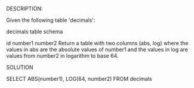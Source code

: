 DESCRIPTION:

Given the following table 'decimals':

decimals table schema

id
number1
number2
Return a table with two columns (abs, log) where the values in abs are the absolute values of number1 and the values in log are values from number2 in logarithm to base 64.


SOLUTION

SELECT ABS(number1), LOG(64, number2) FROM decimals